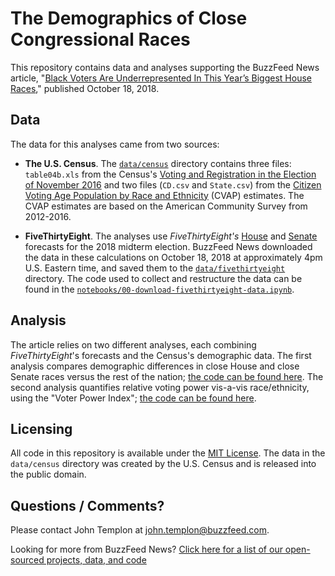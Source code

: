 # The Demographics of Close Congressional Races

This repository contains data and analyses supporting the BuzzFeed News article, "[Black Voters Are Underrepresented In This Year’s Biggest House Races](https://www.buzzfeednews.com/article/johntemplon/black-voters-underrepresented-in-biggest-midterms)," published October 18, 2018.

## Data

The data for this analyses came from two sources:

- __The U.S. Census__. The [`data/census`](data/census) directory contains three files: `table04b.xls` from the Census's [Voting and Registration in the Election of November 2016](https://www.census.gov/data/tables/time-series/demo/voting-and-registration/p20-580.html) and two files (`CD.csv` and `State.csv`) from the [Citizen Voting Age Population by Race and Ethnicity](https://www.census.gov/programs-surveys/decennial-census/about/voting-rights/cvap.html) (CVAP) estimates. The CVAP estimates are based on the American Community Survey from 2012-2016.

- __FiveThirtyEight__. The analyses use *FiveThirtyEight's* [House](https://projects.fivethirtyeight.com/2018-midterm-election-forecast/house/) and [Senate](https://projects.fivethirtyeight.com/2018-midterm-election-forecast/senate/) forecasts for the 2018 midterm election. BuzzFeed News downloaded the data in these calculations on October 18, 2018 at approximately 4pm U.S. Eastern time, and saved them to the [`data/fivethirtyeight`](data/fivethirtyeight) directory. The code used to collect and restructure the data can be found in the [`notebooks/00-download-fivethirtyeight-data.ipynb`](notebooks/00-download-fivethirtyeight-data.ipynb).

## Analysis

The article relies on two different analyses, each combining *FiveThirtyEight*'s forecasts and the Census's demographic data. The first analysis compares demographic differences in close House and close Senate races versus the rest of the nation; [the code can be found here](notebooks/01-analyze-close-races.ipynb). The second analysis quantifies relative voting power vis-a-vis race/ethnicity, using the "Voter Power Index"; [the code can be found here](notebooks/02-analyze-senate-voter-power-index.ipynb).

## Licensing

All code in this repository is available under the [MIT License](https://opensource.org/licenses/MIT). The data in the `data/census` directory was created by the U.S. Census and is released into the public domain.

## Questions / Comments?

Please contact John Templon at john.templon@buzzfeed.com.

Looking for more from BuzzFeed News? [Click here for a list of our open-sourced projects, data, and code](https://github.com/BuzzFeedNews/everything)
